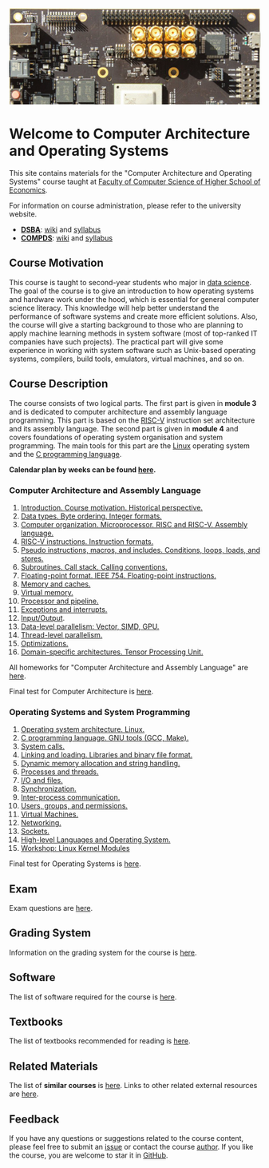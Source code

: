 ![SiFive HiFive Unleashed](images/hifive-unleashed-logo.png)

# Welcome to Computer Architecture and Operating Systems

This site contains materials for the "Computer Architecture and Operating Systems" course taught at
[Faculty of Computer Science of Higher School of Economics](https://cs.hse.ru/en/).

For information on course administration, please refer to the university website.

* [__DSBA__](https://www.hse.ru/ba/data/):
  [wiki](http://wiki.cs.hse.ru/ACOS_DSBA_2023/24) and
  [syllabus](https://www.hse.ru/edu/courses/476614465)
* [__COMPDS__](https://www.hse.ru/ba/compds/):
  [wiki](http://wiki.cs.hse.ru/ACOS_COMPDS_2023/2024) and
  [syllabus](https://www.hse.ru/edu/courses/476614465)

## Course Motivation

This course is taught to second-year students who major in [data science](https://www.hse.ru/en/ba/data/).
The goal of the course is to give an introduction to how operating systems and hardware work under the hood,
which is essential for general computer science literacy.
This knowledge will help better understand the performance of software systems and create more efficient solutions.
Also, the course will give a starting background to those who are planning to apply machine learning methods
in system software (most of top-ranked IT companies have such projects).
The practical part will give some experience in working with system software such as Unix-based operating systems,
compilers, build tools, emulators, virtual machines, and so on. 

## Course Description

The course consists of two logical parts.
The first part is given in __module 3__ and is dedicated to computer architecture and assembly language programming.
This part is based on the [RISC-V](https://en.wikipedia.org/wiki/RISC-V) instruction set architecture
and its assembly language.
The second part is given in __module 4__ and covers foundations of operating system organisation and system programming.
The main tools for this part are the [Linux](https://en.wikipedia.org/wiki/Linux) operating system and
the [C programming language](https://en.wikipedia.org/wiki/C_%28programming_language%29).

__Calendar plan by weeks can be found [here](calendar_2022.md).__

### Computer Architecture and Assembly Language

1. [Introduction. Course motivation. Historical perspective.](part1ca/01_Introduction/lecture.md)
1. [Data types. Byte ordering. Integer formats.](part1ca/02_DataTypes/lecture.md)
1. [Computer organization. Microprocessor. RISC and RISC-V. Assembly language.](part1ca/03_CPU/lecture.md)
1. [RISC-V instructions. Instruction formats.](part1ca/04_Instructions/lecture.md)
1. [Pseudo instructions, macros, and includes. Conditions, loops, loads, and stores.](part1ca/05_MacrosBranchesArrays/lecture.md)
1. [Subroutines. Call stack. Calling conventions.](part1ca/06_CallStack/lecture.md)
1. [Floating-point format. IEEE 754. Floating-point instructions.](part1ca/07_FP/lecture.md)
1. [Memory and caches.](part1ca/08_Caches/lecture.md)
1. [Virtual memory.](part1ca/09_VM/lecture.md)
1. [Processor and pipeline.](part1ca/10_Pipeline/lecture.md)
1. [Exceptions and interrupts.](part1ca/11_Exceptions/lecture.md)
1. [Input/Output](part1ca/12_MMIO/lecture.md).
1. [Data-level parallelism: Vector, SIMD, GPU.](part1ca/13_DLP/lecture.md)
1. [Thread-level parallelism.](part1ca/14_TLP/lecture.md)
1. [Optimizations.](part1ca/15_Optimize/lecture.md)
1. [Domain-specific architectures. Tensor Processing Unit.](part1ca/16_TPU/lecture.md)

All homeworks for "Computer Architecture and Assembly Language"
are [here](part1ca/Tasks/homeworks.md).

Final test for Computer Architecture is [here](part1ca/final_test.md).

### Operating Systems and System Programming

1. [Operating system architecture. Linux.](part2os/01_OS_Architecture/lecture.md)
1. [C programming language. GNU tools (GCC, Make).](part2os/02_C/lecture.md)
1. [System calls.](part2os/03_SystemCalls/lecture.md)
1. [Linking and loading. Libraries and binary file format.](part2os/04_Linking/lecture.md)
1. [Dynamic memory allocation and string handling.](part2os/05_Strings/lecture.md)
1. [Processes and threads.](part2os/06_Processes/lecture.md)
1. [I/O and files.](part2os/07_Synch/lecture.md)
1. [Synchronization.](part2os/08_IPC/lecture.md)
1. [Inter-process communication.](part2os/09_IPC/lecture.md)
1. [Users, groups, and permissions.](part2os/10_Permissions/lecture.md)
1. [Virtual Machines.](part2os/11_VM/lecture.md)
1. [Networking.](part2os/12_Networking/lecture.md)
1. [Sockets.](part2os/13_Sockets/lecture.md)
1. [High-level Languages and Operating System.](part2os/14_Python/lecture.md)
1. [Workshop: Linux Kernel Modules](part2os/XX_Linux_Modules/lecture.md)

Final test for Operating Systems is [here](part2os/final_test.md).

## Exam

Exam questions are [here](exam_2021.md).

## Grading System

Information on the grading system for the course is [here](grades.md).

## Software

The list of software required for the course is [here](software.md). 

## Textbooks

The list of textbooks recommended for reading is [here](books.md).

## Related Materials

The list of __similar courses__ is [here](courses.md).
Links to other related external resources are [here](links.md).

## Feedback

If you have any questions or suggestions related to the course content, please feel free to submit
an [issue](https://github.com/andrewt0301/hse-acos-course/issues)
or contact the course [author](https://github.com/andrewt0301). 
If you like the course, you are welcome to star it in
[GitHub](https://github.com/andrewt0301/hse-acos-course).
